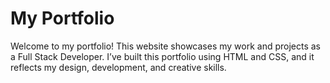 # My Portfolio

Welcome to my portfolio! This website showcases my work and projects as a Full Stack Developer. I’ve built this portfolio using HTML and CSS, and it reflects my design, development, and creative skills. 
